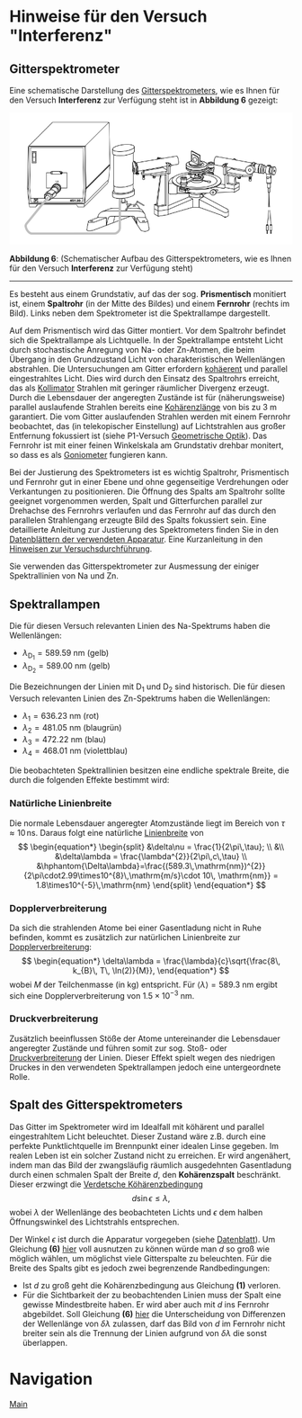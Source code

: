 # Hinweise für den Versuch "Interferenz"

## Gitterspektrometer

Eine schematische Darstellung des [Gitterspektrometers](https://de.wikipedia.org/wiki/Gitterspektrometer), wie es Ihnen für den Versuch **Interferenz** zur Verfügung steht ist in **Abbildung 6** gezeigt: 

<img src="../figures/Gitterspektrometer.png" width="1000" style="zoom:100%;"/>

**Abbildung 6**: (Schematischer Aufbau des Gitterspektrometers, wie es Ihnen für den Versuch **Interferenz** zur Verfügung steht)

---

Es besteht aus einem Grundstativ, auf das der sog. **Prismentisch** monitiert ist, einem **Spaltrohr** (in der Mitte des Bildes) und einem **Fernrohr** (rechts im Bild). Links neben dem Spektrometer ist die Spektrallampe dargestellt. 

Auf dem Prismentisch wird das Gitter montiert. Vor dem Spaltrohr befindet sich die Spektrallampe als Lichtquelle. In der Spektrallampe entsteht Licht durch stochastische Anregung von $\mathrm{Na}$- oder $\mathrm{Zn}$-Atomen, die beim Übergang in den Grundzustand Licht von charakteristischen Wellenlängen abstrahlen. Die Untersuchungen am Gitter erfordern [kohäerent](https://de.wikipedia.org/wiki/Koh%C3%A4renz_(Physik)) und parallel eingestrahltes Licht. Dies wird durch den Einsatz des Spaltrohrs erreicht, das als [Kollimator](https://de.wikipedia.org/wiki/Kollimator) Strahlen mit geringer räumlicher Divergenz erzeugt. Durch die Lebensdauer der angeregten Zustände ist für (näherungsweise) parallel auslaufende Strahlen bereits eine [Kohärenzlänge](https://de.wikipedia.org/wiki/Koh%C3%A4renzl%C3%A4nge) von bis zu $3\ \mathrm{m}$ garantiert. Die vom Gitter auslaufenden Strahlen werden mit einem Fernrohr beobachtet, das (in telekopischer Einstellung) auf Lichtstrahlen aus großer Entfernung fokussiert ist (siehe P1-Versuch [Geometrische Optik](https://gitlab.kit.edu/kit/etp-lehre/p1-praktikum/students/-/tree/main/Geometrische_Optik)). Das Fernrohr ist mit einer feinen Winkelskala am Grundstativ drehbar monitert, so dass es als [Goniometer](https://de.wikipedia.org/wiki/Goniometer) fungieren kann.   

Bei der Justierung des Spektrometers ist es wichtig Spaltrohr, Prismentisch und Fernrohr gut in einer Ebene und ohne gegenseitige Verdrehungen oder Verkantungen zu positionieren. Die Öffnung des Spalts am Spaltrohr sollte geeignet vorgenommen werden, Spalt und Gitterfurchen parallel zur Drehachse des Fernrohrs verlaufen und das Fernrohr auf das durch den parallelen Strahlengang erzeugte Bild des Spalts fokussiert sein. Eine detaillierte Anleitung zur Justierung des Spektrometers finden Sie in den [Datenblättern der verwendeten Apparatur](https://gitlab.kit.edu/kit/etp-lehre/p2-praktikum/students/-/tree/main/Interferenz/doc/Leybold-Versuch-Gitterspektrometer.pdf). Eine Kurzanleitung in den [Hinweisen zur Versuchsdurchführung](https://gitlab.kit.edu/kit/etp-lehre/p2-praktikum/students/-/tree/main/Interferenz/doc/Hinweise-Versuchsdurchfuehrung.md). 

Sie verwenden das Gitterspektrometer zur Ausmessung der einiger Spektrallinien von $\mathrm{Na}$ und $\mathrm{Zn}$.  

## Spektrallampen

Die für diesen Versuch relevanten Linien des $\mathrm{Na}$-Spektrums haben die Wellenlängen: 

- $\lambda_{\mathrm{D_{1}}} = 589.59\ \mathrm{nm}$ (gelb)
- $\lambda_{\mathrm{D_{2}}} = 589.00\ \mathrm{nm}$ (gelb)

Die Bezeichnungen der Linien mit $\mathrm{D}_{1}$ und $\mathrm{D}_{2}$ sind historisch. Die für diesen Versuch relevanten Linien des $\mathrm{Zn}$-Spektrums haben die Wellenlängen:

- $\lambda_{1} = 636.23\ \mathrm{nm}$ (rot)
- $\lambda_{2} = 481.05\ \mathrm{nm}$ (blaugrün)
- $\lambda_{3} = 472.22\ \mathrm{nm}$ (blau)
- $\lambda_{4} = 468.01\ \mathrm{nm}$ (violettblau)

Die beobachteten Spektrallinien besitzen eine endliche spektrale Breite, die durch die folgenden Effekte bestimmt wird:

### Natürliche Linienbreite

Die normale Lebensdauer angeregter Atomzustände liegt im Bereich von $\tau\approx10\,\mathrm{ns}$. Daraus folgt eine natürliche [Linienbreite](https://de.wikipedia.org/wiki/Linienbreite) von 
$$
\begin{equation*}
\begin{split}
&\delta\nu = \frac{1}{2\pi\,\tau}; \\
&\\
&\delta\lambda = \frac{\lambda^{2}}{2\pi\,c\,\tau} \\
&\hphantom{\Delta\lambda}=\frac{(589.3\,\mathrm{nm})^{2}}{2\pi\cdot2.99\times10^{8}\,\mathrm{m/s}\cdot 10\, \mathrm{nm}} = 1.8\times10^{-5}\,\mathrm{nm}
\end{split}
\end{equation*}
$$

### Dopplerverbreiterung

Da sich die strahlenden Atome bei einer Gasentladung nicht in Ruhe befinden, kommt es zusätzlich zur natürlichen Linienbreite zur [Dopplerverbreiterung](https://de.wikipedia.org/wiki/Dopplerverbreiterung): 
$$
\begin{equation*}
\delta\lambda = \frac{\lambda}{c}\sqrt{\frac{8\, k_{B}\, T\, \ln(2)}{M}},
\end{equation*}
$$
wobei $M$ der Teilchenmasse (in $\mathrm{kg}$) entspricht. Für $\langle\lambda\rangle=589.3\ \mathrm{nm}$ ergibt sich eine Dopplerverbreiterung von $1.5\times10^{-3}\ \mathrm{nm}$. 

### Druckverbreiterung

Zusätzlich beeinflussen Stöße der Atome untereinander die Lebensdauer angeregter Zustände und führen somit zur sog. Stoß- oder [Druckverbreiterung](https://de.wikipedia.org/wiki/Druckverbreiterung) der Linien. Dieser Effekt spielt wegen des niedrigen Druckes in den verwendeten Spektrallampen jedoch eine untergeordnete Rolle.

## Spalt des Gitterspektrometers

Das Gitter im Spektrometer wird im Idealfall mit köhärent und parallel eingestrahltem Licht beleuchtet. Dieser Zustand wäre z.B. durch eine perfekte Punktlichtquelle im Brennpunkt einer idealen Linse gegeben. Im realen Leben ist ein solcher Zustand nicht zu erreichen. Er wird angenähert, indem man das Bild der zwangsläufig räumlich ausgedehnten Gasentladung durch einen schmalen Spalt der Breite $d$, den **Kohärenzspalt** beschränkt. Dieser erzwingt die [Verdetsche Köhärenzbedingung](https://de.wikipedia.org/wiki/Verdetsche_Koh%C3%A4renzbedingung)
$$
\begin{equation}
d\sin\epsilon\leq \lambda,
\end{equation}
$$
wobei $\lambda$ der Wellenlänge des beobachteten Lichts und $\epsilon$ dem halben Öffnungswinkel des Lichtstrahls entsprechen.

Der Winkel $\epsilon$ ist durch die Apparatur vorgegeben (siehe [Datenblatt](https://gitlab.kit.edu/kit/etp-lehre/p2-praktikum/students/-/blob/main/Interferenz/Datenblatt.md)). Um Gleichung **(6)** [hier](https://gitlab.kit.edu/kit/etp-lehre/p2-praktikum/students/-/blob/main/Interferenz/doc/Hinweise-Gitter.md) voll ausnutzen zu können würde man $d$ so groß wie möglich wählen, um möglichst viele Gitterspalte zu beleuchten. Für die Breite des Spalts gibt es jedoch zwei begrenzende Randbedingungen: 

- Ist $d$ zu groß geht die Kohärenzbedingung aus Gleichung **(1)** verloren. 
- Für die Sichtbarkeit der zu beobachtenden Linien muss der Spalt eine gewisse Mindestbreite haben. Er wird aber auch mit $d$ ins Fernrohr abgebildet. Soll Gleichung **(6)** [hier](https://gitlab.kit.edu/kit/etp-lehre/p2-praktikum/students/-/blob/main/Interferenz/doc/Hinweise-Gitter.md) die Unterscheidung von Differenzen der Wellenlänge von $\delta\lambda$ zulassen, darf das Bild von $d$ im Fernrohr nicht breiter sein als die Trennung der Linien aufgrund von $\delta\lambda$ die sonst überlappen.

# Navigation

[Main](https://gitlab.kit.edu/kit/etp-lehre/p2-praktikum/students/-/tree/main/Interferenz)

